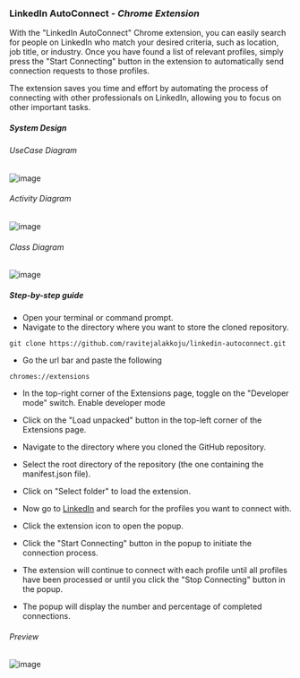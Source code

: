 ### LinkedIn AutoConnect - *Chrome Extension*

With the "LinkedIn AutoConnect" Chrome extension, you can easily search for people on LinkedIn who match your desired criteria, such as location, job title, or industry. Once you have found a list of relevant profiles, simply press the "Start Connecting" button in the extension to automatically send connection requests to those profiles.

The extension saves you time and effort by automating the process of connecting with other professionals on LinkedIn, allowing you to focus on other important tasks.

##### System Design

###### UseCase Diagram

![image](https://user-images.githubusercontent.com/48471743/221475456-370bac4e-815e-4271-8497-c3f09a2254ac.png)

###### Activity Diagram

![image](https://user-images.githubusercontent.com/48471743/221475522-a95033c8-b661-418b-bd0c-0ac8ec47d9ab.png)

###### Class Diagram

![image](https://user-images.githubusercontent.com/48471743/221899409-0d434943-3371-4f00-8a34-781e95397c89.png)

##### Step-by-step guide

- Open your terminal or command prompt.
- Navigate to the directory where you want to store the cloned repository.

```
git clone https://github.com/ravitejalakkoju/linkedin-autoconnect.git
```
- Go the url bar and paste the following

```
chromes://extensions
```
- In the top-right corner of the Extensions page, toggle on the "Developer mode" switch. Enable developer mode
- Click on the "Load unpacked" button in the top-left corner of the Extensions page.
- Navigate to the directory where you cloned the GitHub repository.
- Select the root directory of the repository (the one containing the manifest.json file).
- Click on "Select folder" to load the extension.

- Now go to [LinkedIn](https://www.linkedin.com/search/results/people/) and search for the profiles you want to connect with.
- Click the extension icon to open the popup.
- Click the "Start Connecting" button in the popup to initiate the connection process.
- The extension will continue to connect with each profile until all profiles have been processed or until you click the "Stop Connecting" button in the popup.
- The popup will display the number and percentage of completed connections.

###### Preview

![image](https://user-images.githubusercontent.com/48471743/221910817-bac619e6-dd67-4fab-9c78-764979d9d70f.png)

